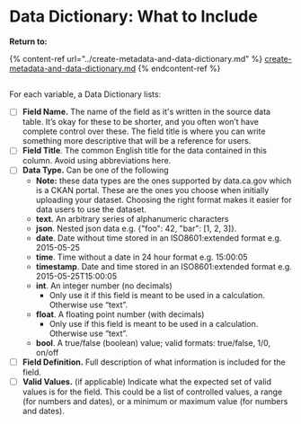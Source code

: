 # Data Dictionary: What to Include

**Return to:**&#x20;

{% content-ref url="../create-metadata-and-data-dictionary.md" %}
[create-metadata-and-data-dictionary.md](../create-metadata-and-data-dictionary.md)
{% endcontent-ref %}

##

For each variable, a Data Dictionary lists:

* [ ] **Field Name.** The name of the field as it's written in the source data table. It’s okay for these to be shorter, and you often won’t have complete control over these. The field title is where you can write something more descriptive that will be a reference for users.
* [ ] **Field Title**. The common English title for the data contained in this column. Avoid using abbreviations here.
* [ ] **Data Type.** Can be one of the following
  * **Note:** these data types are the ones supported by data.ca.gov which is a CKAN portal. These are the ones you choose when initially uploading your dataset. Choosing the right format makes it easier for data users to use the dataset.
  * **text.** An arbitrary series of alphanumeric characters
  * **json**. Nested json data e.g. {"foo": 42, "bar": \[1, 2, 3]}.
  * **date**. Date without time stored in an ISO8601:extended format e.g. 2015-05-25
  * **time**. Time without a date in 24 hour format e.g. 15:00:05
  * **timestamp**. Date and time stored in an ISO8601:extended format e.g. 2015-05-25T15:00:05
  * **int**. An integer number (no decimals)
    * Only use it if this field is meant to be used in a calculation. Otherwise use “text”.
  * **float**. A floating point number (with decimals)
    * Only use if this field is meant to be used in a calculation. Otherwise use “text”.
  * **bool**. A true/false (boolean) value; valid formats: true/false, 1/0, on/off
* [ ] **Field Definition.** Full description of what information is included for the field.
* [ ] **Valid Values.** (if applicable) Indicate what the expected set of valid values is for the field. This could be a list of controlled values, a range (for numbers and dates), or a minimum or maximum value (for numbers and dates).
